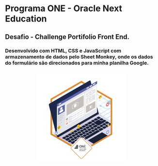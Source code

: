 # Programa ONE - Oracle Next Education

##  Desafio - Challenge Portifolio Front End.
### Desenvolvido com HTML, CSS e JavaScript com armazenamento de dados pelo Sheet Monkey, onde os dados do formulário são direcionados para minha planilha Google.


<div align="center">
<img src="https://github.com/YanOckoski/Portifolio-Challenge-Front/blob/main/img/badge.png" width="300px" />
</div>

